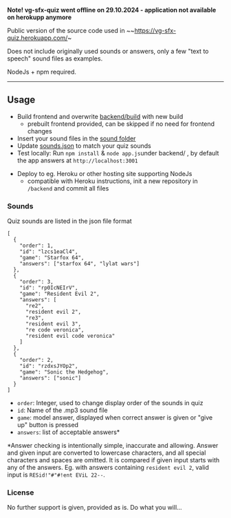 **Note! vg-sfx-quiz went offline on 29.10.2024 - application not available on herokupp anymore**

Public version of the source code used in ~~https://vg-sfx-quiz.herokuapp.com/~

Does not include originally used sounds or answers, only a few "text to speech" sound files as examples.

NodeJs + npm required.

---

## Usage

- Build frontend and overwrite [backend/build](backend/build) with new build
  - prebuilt frontend provided, can be skipped if no need for frontend changes
- Insert your sound files in the [sound folder](backend/sounds)
- Update [sounds.json](backend/sounds.json) to match your quiz sounds
- Test locally: Run `npm install` & `node app.js`under backend/ , by default the app answers at `http://localhost:3001`

* Deploy to eg. Heroku or other hosting site supporting NodeJs
  - compatible with Heroku instructions, init a new repository in `/backend` and commit all files

### Sounds

Quiz sounds are listed in the json file format

```
[
  {
    "order": 1,
    "id": "lzcs1eaCl4",
    "game": "Starfox 64",
    "answers": ["starfox 64", "lylat wars"]
  },
  {
    "order": 3,
    "id": "rp0IcNEIrV",
    "game": "Resident Evil 2",
    "answers": [
      "re2",
      "resident evil 2",
      "re3",
      "resident evil 3",
      "re code veronica",
      "resident evil code veronica"
    ]
  },
  {
    "order": 2,
    "id": "rzdxsJYOp2",
    "game": "Sonic the Hedgehog",
    "answers": ["sonic"]
  }
]
```

- `order`: Integer, used to change display order of the sounds in quiz
- `id`: Name of the .mp3 sound file
- `game`: model answer, displayed when correct answer is given or "give up" button is pressed
- `answers`: list of acceptable answers\*

\*Answer checking is intentionally simple, inaccurate and allowing.
Answer and given input are converted to lowercase characters, and all special characters and spaces are omitted. It is compared if given input starts with any of the answers.
Eg. with answers containing `resident evil 2`, valid input is `RESid!"#"#!ent EViL 22--`.

### License

No further support is given, provided as is. Do what you will...
